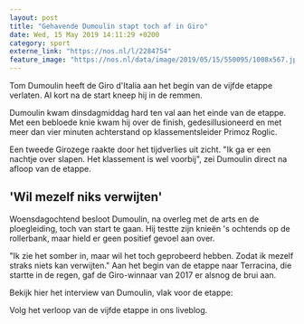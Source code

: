 ```yaml
---
layout: post
title: "Gehavende Dumoulin stapt toch af in Giro"
date: Wed, 15 May 2019 14:11:29 +0200
category: sport
externe_link: "https://nos.nl/l/2284754"
feature_image: "https://nos.nl/data/image/2019/05/15/550095/1008x567.jpg"
---
```


<p>Tom Dumoulin heeft de Giro d'Italia aan het begin van de vijfde etappe verlaten. Al kort na de start kneep hij in de remmen.</p>
<p>Dumoulin kwam dinsdagmiddag hard ten val aan het einde van de etappe. Met een bebloede knie kwam hij over de finish, gedesillusioneerd en met meer dan vier minuten achterstand op klassementsleider Primoz Roglic.</p>
<p>Een tweede Girozege raakte door het tijdverlies uit zicht. "Ik ga er een nachtje over slapen. Het klassement is wel voorbij", zei Dumoulin direct na afloop van de etappe.</p>
<h2>'Wil mezelf niks verwijten'</h2>
<p>Woensdagochtend besloot Dumoulin, na overleg met de arts en de ploegleiding, toch van start te gaan. Hij testte zijn knieën 's ochtends op de rollerbank, maar hield er geen positief gevoel aan over.</p>
<p>"Ik zie het somber in, maar wil het toch geprobeerd hebben. Zodat ik mezelf straks niets kan verwijten." Aan het begin van de etappe naar Terracina, die startte in de regen, gaf de Giro-winnaar van 2017 er alsnog de brui aan.</p>
<p>Bekijk hier het interview van Dumoulin, vlak voor de etappe:</p>
<p>Volg het verloop van de vijfde etappe in ons liveblog.</p>
